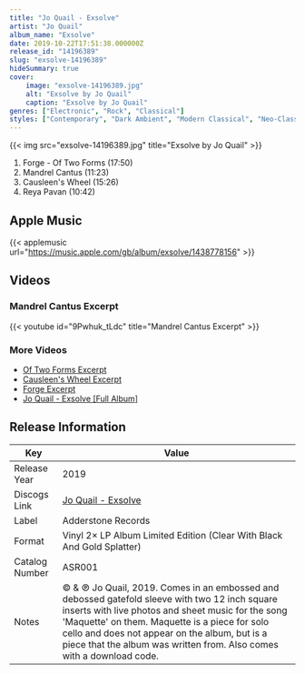 ```yaml
---
title: "Jo Quail - Exsolve"
artist: "Jo Quail"
album_name: "Exsolve"
date: 2019-10-22T17:51:38.000000Z
release_id: "14196389"
slug: "exsolve-14196389"
hideSummary: true
cover:
    image: "exsolve-14196389.jpg"
    alt: "Exsolve by Jo Quail"
    caption: "Exsolve by Jo Quail"
genres: ["Electronic", "Rock", "Classical"]
styles: ["Contemporary", "Dark Ambient", "Modern Classical", "Neo-Classical", "Post-Metal", "Post Rock"]
---
```


{{< img src="exsolve-14196389.jpg" title="Exsolve by Jo Quail" >}}

<!-- section break -->

1. Forge - Of Two Forms (17:50)
2. Mandrel Cantus (11:23)
3. Causleen's Wheel (15:26)
4. Reya Pavan (10:42)

<!-- section break -->




## Apple Music
{{< applemusic url="https://music.apple.com/gb/album/exsolve/1438778156" >}}





## Videos
### Mandrel Cantus Excerpt
{{< youtube id="9Pwhuk_tLdc" title="Mandrel Cantus Excerpt" >}}<br>

### More Videos

- [Of Two Forms Excerpt](https://www.youtube.com/watch?v=Jn7Tvl0wq3U)
- [Causleen's Wheel Excerpt](https://www.youtube.com/watch?v=-AZHMrvxCfI)
- [Forge Excerpt](https://www.youtube.com/watch?v=yxvphxyl0_I)
- [Jo Quail - Exsolve [Full Album]](https://www.youtube.com/watch?v=7kaOG7dQ6m0)


## Release Information
|  Key           | Value                                                |
| ---------------| ---------------------------------------------------- |
| Release Year   | 2019                                   |
| Discogs Link   | [Jo Quail - Exsolve](https://www.discogs.com/release/14196389-Jo-Quail-Exsolve) |
| Label          | Adderstone Records |
| Format         | Vinyl 2× LP Album Limited Edition (Clear With Black And Gold Splatter) |
| Catalog Number | ASR001 |
| Notes | © & ℗ Jo Quail, 2019.  Comes in an embossed and debossed gatefold sleeve with two 12 inch square inserts with live photos and sheet music for the song 'Maquette' on them. Maquette is a piece for solo cello and does not appear on the album, but is a piece that the album was written from. Also comes with a download code.  |